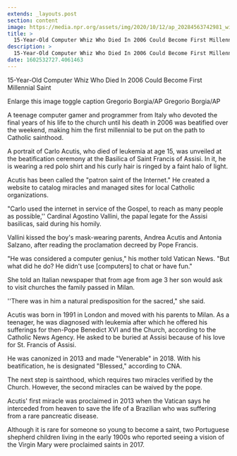 ```yaml
--- 
extends: _layouts.post 
section: content 
image: https://media.npr.org/assets/img/2020/10/12/ap_20284563742981_wide-f800570184b72b9a5b44898263b1229cd1aed5ac.jpg?s=1400 
title: > 
  15-Year-Old Computer Whiz Who Died In 2006 Could Become First Millennial Saint 
description: > 
  15-Year-Old Computer Whiz Who Died In 2006 Could Become First Millennial SaintEnlarge this image toggle caption Gregorio Borgia/AP Gregorio Borgia/APA teenage computer gamer and programmer from Italy who devoted the final years of his life to the church until his death in 2006 was beatified over the weekend, making him the first millennial to be put on the path to Catholic sainthood.A portrait of Carlo Acutis, who died of leukemia at age 15, was unveiled at the beatification ceremony at the Basilica of Saint Francis of Assisi.In it, he is wearing a red polo shirt and his curly hair is ringed by a faint halo of light."He was considered a computer genius," his mother told Vatican News.She told an Italian newspaper that from age from age 3 her son would ask to visit churches the family passed in Milan. 
date: 1602532727.4061463 
--- 
```

15-Year-Old Computer Whiz Who Died In 2006 Could Become First Millennial Saint

Enlarge this image toggle caption Gregorio Borgia/AP Gregorio Borgia/AP

A teenage computer gamer and programmer from Italy who devoted the final years of his life to the church until his death in 2006 was beatified over the weekend, making him the first millennial to be put on the path to Catholic sainthood.

A portrait of Carlo Acutis, who died of leukemia at age 15, was unveiled at the beatification ceremony at the Basilica of Saint Francis of Assisi. In it, he is wearing a red polo shirt and his curly hair is ringed by a faint halo of light.

Acutis has been called the "patron saint of the Internet." He created a website to catalog miracles and managed sites for local Catholic organizations.

"Carlo used the internet in service of the Gospel, to reach as many people as possible,'' Cardinal Agostino Vallini, the papal legate for the Assisi basilicas, said during his homily.

Vallini kissed the boy's mask-wearing parents, Andrea Acutis and Antonia Salzano, after reading the proclamation decreed by Pope Francis.

"He was considered a computer genius," his mother told Vatican News. "But what did he do? He didn't use [computers] to chat or have fun."

She told an Italian newspaper that from age from age 3 her son would ask to visit churches the family passed in Milan.

''There was in him a natural predisposition for the sacred," she said.

Acutis was born in 1991 in London and moved with his parents to Milan. As a teenager, he was diagnosed with leukemia after which he offered his sufferings for then-Pope Benedict XVI and the Church, according to the Catholic News Agency. He asked to be buried at Assisi because of his love for St. Francis of Assisi.

He was canonized in 2013 and made "Venerable" in 2018. With his beatification, he is designated "Blessed," according to CNA.

The next step is sainthood, which requires two miracles verified by the Church. However, the second miracles can be waived by the pope.

Acutis' first miracle was proclaimed in 2013 when the Vatican says he interceded from heaven to save the life of a Brazilian who was suffering from a rare pancreatic disease.

Although it is rare for someone so young to become a saint, two Portuguese shepherd children living in the early 1900s who reported seeing a vision of the Virgin Mary were proclaimed saints in 2017.